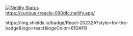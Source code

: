 [![Netlify Status](https://api.netlify.com/api/v1/badges/83d78a11-e858-484d-bed0-89faf20a22c9/deploy-status)](https://app.netlify.com/sites/curious-treacle-090dfc/deploys)
<br/>
https://curious-treacle-090dfc.netlify.app/
<div>
 https://img.shields.io/badge/React-20232A?style=for-the-badge&logo=react&logoColor=61DAFB
</div>
